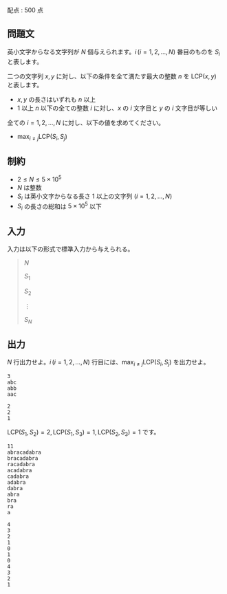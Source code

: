 配点 : $500$ 点

## 問題文

英小文字からなる文字列が $N$ 個与えられます。$i \, (i = 1, 2, \dots, N)$ 番目のものを $S_i$ と表します。

二つの文字列 $x, y$ に対し、以下の条件を全て満たす最大の整数 $n$ を $\mathrm{LCP}(x, y)$ と表します。

- $x, y$ の長さはいずれも $n$ 以上
- $1$ 以上 $n$ 以下の全ての整数 $i$ に対し、$x$ の $i$ 文字目と $y$ の $i$ 文字目が等しい

全ての $i = 1, 2, \dots, N$ に対し、以下の値を求めてください。

- $\displaystyle \max_{i \neq j} \mathrm{LCP}(S_i, S_j)$

## 制約

- $2 \leq N \leq 5 \times 10^5$
- $N$ は整数
- $S_i$ は英小文字からなる長さ $1$ 以上の文字列 $(i = 1, 2, \dots, N)$
- $S_i$ の長さの総和は $5 \times 10^5$ 以下

## 入力

入力は以下の形式で標準入力から与えられる。

> $N$
> 
> $S_1$
> 
> $S_2$
> 
> $\vdots$
> 
> $S_N$

## 出力

$N$ 行出力せよ。$i \, (i = 1, 2, \dots, N)$ 行目には、$\displaystyle \max_{i \neq j} \mathrm{LCP}(S_i, S_j)$ を出力せよ。

```input1
3
abc
abb
aac
```

```output1
2
2
1
```

$\mathrm{LCP}(S_1, S_2) = 2, \mathrm{LCP}(S_1, S_3) = 1, \mathrm{LCP}(S_2, S_3) = 1$ です。  

```input2
11
abracadabra
bracadabra
racadabra
acadabra
cadabra
adabra
dabra
abra
bra
ra
a
```

```output2
4
3
2
1
0
1
0
4
3
2
1
```